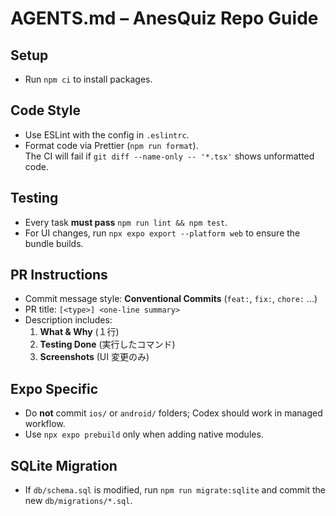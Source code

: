 # AGENTS.md – AnesQuiz Repo Guide

## Setup

- Run `npm ci` to install packages.

## Code Style

- Use ESLint with the config in `.eslintrc`.
- Format code via Prettier (`npm run format`).  
  The CI will fail if `git diff --name-only -- '*.tsx'` shows unformatted code.

## Testing

- Every task **must pass** `npm run lint && npm test`.
- For UI changes, run `npx expo export --platform web` to ensure the bundle builds.

## PR Instructions

- Commit message style: **Conventional Commits** (`feat:`, `fix:`, `chore:` …)
- PR title: `[<type>] <one-line summary>`
- Description includes:
  1. **What & Why** (１行)
  2. **Testing Done** (実行したコマンド)
  3. **Screenshots** (UI 変更のみ)

## Expo Specific

- Do **not** commit `ios/` or `android/` folders; Codex should work in managed workflow.
- Use `npx expo prebuild` only when adding native modules.

## SQLite Migration

- If `db/schema.sql` is modified, run `npm run migrate:sqlite` and commit the new `db/migrations/*.sql`.
